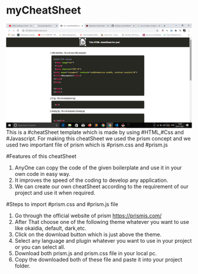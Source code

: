 # myCheatSheet
![Image](https://github.com/aktuts-352/myCheatSheet/blob/main/Screenshot%20(13).png)
This is a #cheatSheet template which is made by using #HTML,#Css and #Javascript.
For making this cheatSheet we used the prism concept and we used two important file of prism which is #prism.css and #prism.js

#Features of this cheatSheet

1. AnyOne can copy the code of the given boilerplate and use it in your own code in easy way.
2. It improves the speed of the coding to develop any application.
3. We can create our own cheatSheet according to the requirement of our project and use it when required.

#Steps to import #prism.css and #prism.js file

1. Go through the official website of prism https://prismjs.com/
2. After That choose one of the following theme whatever you want to use like okaidia, default, dark,etc.
3. Click on the download button which is just above the theme.
4. Select any language and plugin whatever you want to use in your project or you can select all.
5. Download both prism.js and prism.css file in your local pc.
6. Copy the downloaded both of these file and paste it into your project folder.
